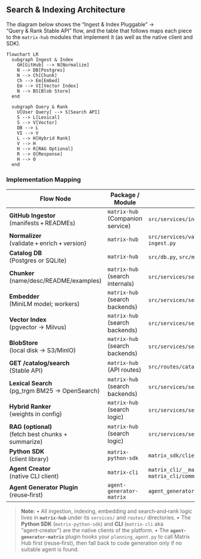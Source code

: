 ## Search & Indexing Architecture

The diagram below shows the “Ingest & Index Pluggable” → “Query & Rank Stable API” flow, and the table that follows maps each piece to the `matrix-hub` modules that implement it (as well as the native client and SDK).

```mermaid
flowchart LR
  subgraph Ingest & Index
    GH[GitHub] --> N[Normalize]
    N --> DB[Postgres]
    N --> Ch[Chunk]
    Ch --> Em[Embed]
    Em --> VI[Vector Index]
    N --> BS[Blob Store]
  end

  subgraph Query & Rank
    U[User Query] --> S[Search API]
    S --> L[Lexical]
    S --> V[Vector]
    DB --> L
    VI --> V
    L --> H[Hybrid Rank]
    V --> H
    H --> R[RAG Optional]
    R --> O[Response]
    H --> O
  end
```

### Implementation Mapping

| Flow Node                                              | Package / Module                 | File(s)                                              |
| ------------------------------------------------------ | -------------------------------- | ---------------------------------------------------- |
| **GitHub Ingestor**<br/>(manifests + READMEs)          | `matrix-hub` (Companion service) | `src/services/ingest.py`                             |
| **Normalizer**<br/>(validate + enrich + version)       | `matrix-hub`                     | `src/services/validate.py` + parts of `ingest.py`    |
| **Catalog DB**<br/>(Postgres or SQLite)                | `matrix-hub`                     | `src/db.py`, `src/models.py`                         |
| **Chunker**<br/>(name/desc/README/examples)            | `matrix-hub` (search internals)  | `src/services/search/chunking.py`                    |
| **Embedder**<br/>(MiniLM model; workers)               | `matrix-hub` (search backends)   | `src/services/search/backends/embedder.py`           |
| **Vector Index**<br/>(pgvector → Milvus)               | `matrix-hub` (search backends)   | `src/services/search/backends/vector.py`             |
| **BlobStore**<br/>(local disk → S3/MinIO)              | `matrix-hub` (search backends)   | `src/services/search/backends/blobstore.py`          |
| **GET /catalog/search**<br/>(Stable API)               | `matrix-hub` (API routes)        | `src/routes/catalog.py`                              |
| **Lexical Search**<br/>(pg\_trgm BM25 → OpenSearch)    | `matrix-hub` (search backends)   | `src/services/search/backends/lexical.py`            |
| **Hybrid Ranker**<br/>(weights in config)              | `matrix-hub` (search logic)      | `src/services/search/ranker.py`                      |
| **RAG (optional)**<br/>(fetch best chunks + summarize) | `matrix-hub` (search logic)      | `src/services/search/rag.py`                         |
| **Python SDK**<br/>(client library)                    | `matrix-python-sdk`              | `matrix_sdk/client.py`, `cache.py`, `types.py`       |
| **Agent Creator**<br/>(native CLI client)              | `matrix-cli`                     | `matrix_cli/__main__.py`, `matrix_cli/commands/*.py` |
| **Agent Generator Plugin**<br/>(reuse‑first)           | `agent-generator-matrix`         | `agent_generator_matrix/plugin.py`                   |

> **Note:**
> • All ingestion, indexing, embedding and search‑and‑rank logic lives in **`matrix-hub`** under its `services/` and `routes/` directories.
> • The **Python SDK** (`matrix-python-sdk`) and **CLI** (`matrix-cli` aka “agent‑creator”) are the native clients of the platform.
> • The **`agent-generator-matrix`** plugin hooks your `planning_agent.py` to call Matrix Hub first (reuse‑first), then fall back to code generation only if no suitable agent is found.

